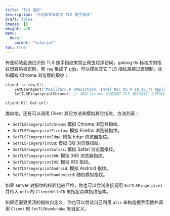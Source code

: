 ```yaml
---
title: "TLS 指纹"
description: "介绍如何自定义 TLS 握手指纹"
draft: false
images: []
weight: 370
menu:
  docs:
    parent: "tutorial"
toc: true
---
```


有些网站会通过识别 TLS 握手指纹来禁止爬虫程序访问，golang tls 标准库的指纹很容易被识别，而 `req` 集成了 [utls](https://github.com/refraction-networking/utls)，可以模拟其它 TLS 指纹来绕过该限制，比如模拟 Chrome 浏览器的指纹：

```go
client := req.C().
	SetUserAgent("Mozilla/5.0 (Macintosh; Intel Mac OS X 10_15_7) AppleWebKit/537.36 (KHTML, like Gecko) Chrome/114.0.0.0 Safari/537.36").
	SetTLSFingerprintChrome() // 模拟 Chrome 浏览器的 TLS 握手指纹，让网站相信这是 Chrome 浏览器在访问，予以通行。

client.R().Get(url)
```

类似地，还有可以调用 Client 其它方法来模拟其它指纹，方法列表：

* `SetTLSFingerprintChrome`: 模拟 Chrome 浏览器指纹。
* `SetTLSFingerprintFirefox`: 模拟 Firefox 浏览器指纹。
* `SetTLSFingerprintEdge`: 模拟 Edge 浏览器指纹。
* `SetTLSFingerprintQQ`: 模拟 QQ 浏览器指纹。
* `SetTLSFingerprintSafari`: 模拟 Safari 浏览器指纹。
* `SetTLSFingerprint360`: 模拟 360 浏览器指纹。
* `SetTLSFingerprintIOS`: 模拟 IOS 指纹。
* `SetTLSFingerprintAndroid`: 模拟 Android 指纹。
* `SetTLSFingerprintRandomized`: 随机模拟指纹。

如果 server 对指纹的校验比较严格，你也可以尝试直接调用 `SetTLSFingerprint` 并传入 `utls` 的 `ClientHelloID` 来指定具体指纹版本。

如果还需更灵活的指纹自定义，你也可以尝试自己利用 `utls` 来构造握手函数并调用 `Client` 的 `SetTLSHandshake` 来自定义。
